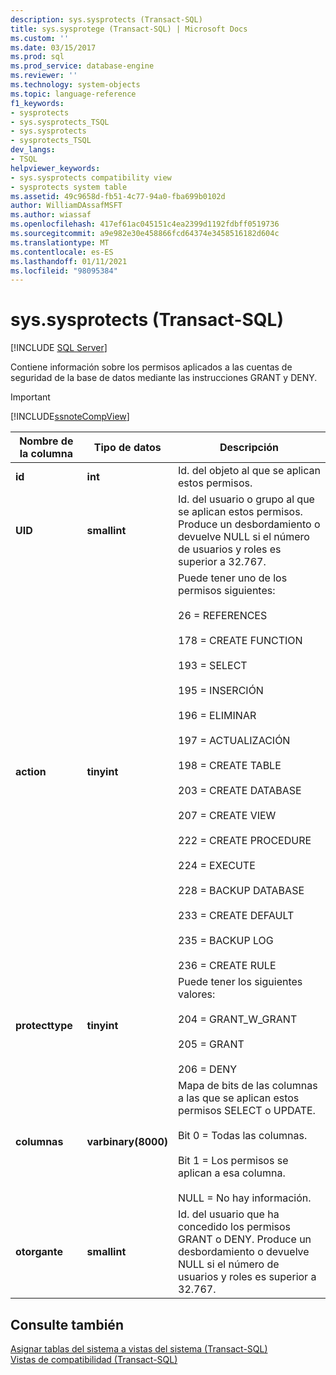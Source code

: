 ```yaml
---
description: sys.sysprotects (Transact-SQL)
title: sys.sysprotege (Transact-SQL) | Microsoft Docs
ms.custom: ''
ms.date: 03/15/2017
ms.prod: sql
ms.prod_service: database-engine
ms.reviewer: ''
ms.technology: system-objects
ms.topic: language-reference
f1_keywords:
- sysprotects
- sys.sysprotects_TSQL
- sys.sysprotects
- sysprotects_TSQL
dev_langs:
- TSQL
helpviewer_keywords:
- sys.sysprotects compatibility view
- sysprotects system table
ms.assetid: 49c9658d-fb51-4c77-94a0-fba699b0102d
author: WilliamDAssafMSFT
ms.author: wiassaf
ms.openlocfilehash: 417ef61ac045151c4ea2399d1192fdbff0519736
ms.sourcegitcommit: a9e982e30e458866fcd64374e3458516182d604c
ms.translationtype: MT
ms.contentlocale: es-ES
ms.lasthandoff: 01/11/2021
ms.locfileid: "98095384"
---
```

# <a name="syssysprotects-transact-sql"></a>sys.sysprotects (Transact-SQL)
[!INCLUDE [SQL Server](../../includes/applies-to-version/sqlserver.md)]

  Contiene información sobre los permisos aplicados a las cuentas de seguridad de la base de datos mediante las instrucciones GRANT y DENY.  
  
> [!IMPORTANT]  
>  [!INCLUDE[ssnoteCompView](../../includes/ssnotecompview-md.md)]  
  
|Nombre de la columna|Tipo de datos|Descripción|  
|-----------------|---------------|-----------------|  
|**id**|**int**|Id. del objeto al que se aplican estos permisos.|  
|**UID**|**smallint**|Id. del usuario o grupo al que se aplican estos permisos. Produce un desbordamiento o devuelve NULL si el número de usuarios y roles es superior a 32.767.|  
|**action**|**tinyint**|Puede tener uno de los permisos siguientes:<br /><br /> 26 = REFERENCES <br /><br /> 178 = CREATE FUNCTION <br /><br /> 193 = SELECT <br /><br /> 195 = INSERCIÓN<br /><br /> 196 = ELIMINAR<br /><br /> 197 = ACTUALIZACIÓN<br /><br /> 198 = CREATE TABLE <br /><br /> 203 = CREATE DATABASE <br /><br /> 207 = CREATE VIEW <br /><br /> 222 = CREATE PROCEDURE <br /><br /> 224 = EXECUTE <br /><br /> 228 = BACKUP DATABASE <br /><br /> 233 = CREATE DEFAULT <br /><br /> 235 = BACKUP LOG <br /><br /> 236 = CREATE RULE|  
|**protecttype**|**tinyint**|Puede tener los siguientes valores:<br /><br /> 204 = GRANT_W_GRANT <br /><br /> 205 = GRANT <br /><br /> 206 = DENY|  
|**columnas**|**varbinary(8000)**|Mapa de bits de las columnas a las que se aplican estos permisos SELECT o UPDATE.<br /><br /> Bit 0 = Todas las columnas.<br /><br /> Bit 1 = Los permisos se aplican a esa columna.<br /><br /> NULL = No hay información.|  
|**otorgante**|**smallint**|Id. del usuario que ha concedido los permisos GRANT o DENY. Produce un desbordamiento o devuelve NULL si el número de usuarios y roles es superior a 32.767.|  
  
## <a name="see-also"></a>Consulte también  
 [Asignar tablas del sistema a vistas del sistema &#40;Transact-SQL&#41;](../../relational-databases/system-tables/mapping-system-tables-to-system-views-transact-sql.md)   
 [Vistas de compatibilidad &#40;Transact-SQL&#41;](~/relational-databases/system-compatibility-views/system-compatibility-views-transact-sql.md)  
  
  
